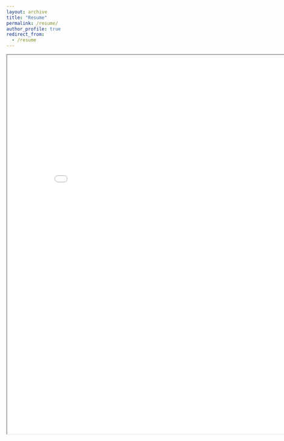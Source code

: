 ```yaml
---
layout: archive
title: "Resume"
permalink: /resume/
author_profile: true
redirect_from:
  - /resume
---
```

<iframe src="{{ "../files/2024-10-24-Resume.pdf" | relative_url }}" width="850" height="1000"></iframe>
